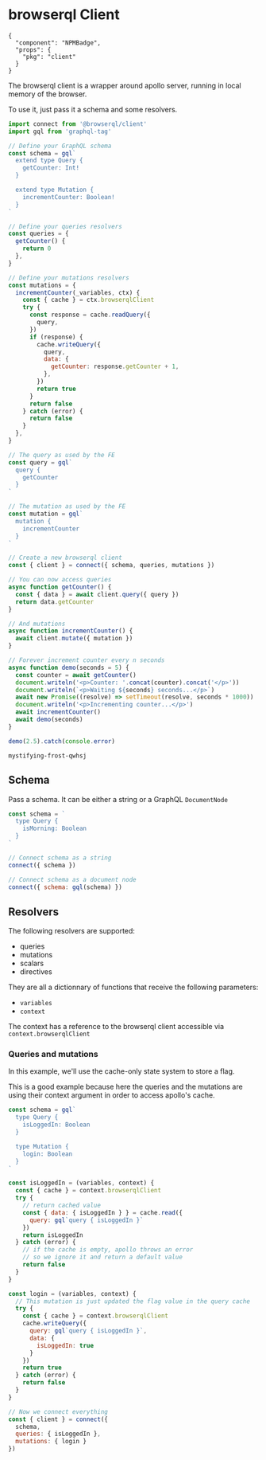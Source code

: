 # browserql Client

```component
{
  "component": "NPMBadge",
  "props": {
    "pkg": "client"
  }
}
```

The browserql client is a wrapper around apollo server, running in local memory of the browser.

To use it, just pass it a schema and some resolvers.

```javascript
import connect from '@browserql/client'
import gql from 'graphql-tag'

// Define your GraphQL schema
const schema = gql`
  extend type Query {
    getCounter: Int!
  }

  extend type Mutation {
    incrementCounter: Boolean!
  }
`

// Define your queries resolvers
const queries = {
  getCounter() {
    return 0
  },
}

// Define your mutations resolvers
const mutations = {
  incrementCounter(_variables, ctx) {
    const { cache } = ctx.browserqlClient
    try {
      const response = cache.readQuery({
        query,
      })
      if (response) {
        cache.writeQuery({
          query,
          data: {
            getCounter: response.getCounter + 1,
          },
        })
        return true
      }
      return false
    } catch (error) {
      return false
    }
  },
}

// The query as used by the FE
const query = gql`
  query {
    getCounter
  }
`

// The mutation as used by the FE
const mutation = gql`
  mutation {
    incrementCounter
  }
`

// Create a new browserql client
const { client } = connect({ schema, queries, mutations })

// You can now access queries
async function getCounter() {
  const { data } = await client.query({ query })
  return data.getCounter
}

// And mutations
async function incrementCounter() {
  await client.mutate({ mutation })
}

// Forever increment counter every n seconds
async function demo(seconds = 5) {
  const counter = await getCounter()
  document.writeln('<p>Counter: '.concat(counter).concat('</p>'))
  document.writeln(`<p>Waiting ${seconds} seconds...</p>`)
  await new Promise((resolve) => setTimeout(resolve, seconds * 1000))
  document.writeln('<p>Incrementing counter...</p>')
  await incrementCounter()
  await demo(seconds)
}

demo(2.5).catch(console.error)
```

```sandbox
mystifying-frost-qwhsj
```

## Schema

Pass a schema. It can be either a string or a GraphQL `DocumentNode`

```javascript
const schema = `
  type Query {
    isMorning: Boolean
  }
`

// Connect schema as a string
connect({ schema })

// Connect schema as a document node
connect({ schema: gql(schema) })
```

## Resolvers

The following resolvers are supported:

- queries
- mutations
- scalars
- directives

They are all a dictionnary of functions that receive the following parameters:

- `variables`
- `context`

The context has a reference to the browserql client accessible via `context.browserqlClient`

### Queries and mutations

In this example, we'll use the cache-only state system to store a flag.

This is a good example because here the queries and the mutations are using their context argument in order to access apollo's cache.

```javascript
const schema = gql`
  type Query {
    isLoggedIn: Boolean
  }

  type Mutation {
    login: Boolean
  }
`

const isLoggedIn = (variables, context) {
  const { cache } = context.browserqlClient
  try {
    // return cached value
    const { data: { isLoggedIn } } = cache.read({
      query: gql`query { isLoggedIn }`
    })
    return isLoggedIn
  } catch (error) {
    // if the cache is empty, apollo throws an error
    // so we ignore it and return a default value
    return false
  }
}

const login = (variables, context) {
  // This mutation is just updated the flag value in the query cache
  try {
    const { cache } = context.browserqlClient
    cache.writeQuery({
      query: gql`query { isLoggedIn }`,
      data: {
        isLoggedIn: true
      }
    })
    return true
  } catch (error) {
    return false
  }
}

// Now we connect everything
const { client } = connect({
  schema,
  queries: { isLoggedIn },
  mutations: { login }
})

```
